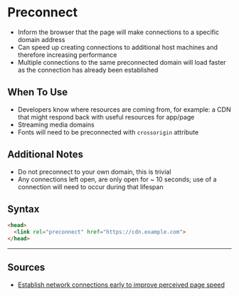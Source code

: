 # Preconnect

- Inform the browser that the page will make connections to a specific domain address
- Can speed up creating connections to additional host machines and therefore increasing performance
- Multiple connections to the same preconnected domain will load faster as the connection has already been established

## When To Use

- Developers know where resources are coming from, for example: a CDN that might respond back with useful resources for app/page
- Streaming media domains
- Fonts will need to be preconnected with `crossorigin` attribute

## Additional Notes

- Do not preconnect to your own domain, this is trivial
- Any connections left open, are only open for ~ 10 seconds; use of a connection will need to occur during that lifespan

## Syntax

```html
<head>
  <link rel="preconnect" href="https://cdn.example.com">
</head>
```

-----

## Sources

- [Establish network connections early to improve perceived page speed](https://web.dev/preconnect-and-dns-prefetch/)
